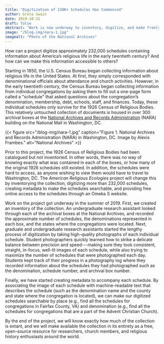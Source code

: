 ```yaml
---
title: "Digitization of 230K+ Schedules Has Commenced"
author: Greta Swain
date: 2019-10-31
draft: false
abstract: "Work is now underway to inventory, digitize, and make freely available online more than 232,000 schedules of the 1926 Census of Religious Bodies, a mostly unused collection housed at the National Archives. These documents contain important information about America’s religious life in the early twentieth century." 
image: "/blog-img/nara-1.jpg"
imagealt: "Photo of the National Archives"
---
```


How can a project digitize approximately 232,000 schedules containing information about America’s religious life in the early twentieth century? And how can we make this information accessible to others?

Starting in 1850, the U.S. Census Bureau began collecting information about religious life in the United States. At first, they simply corresponded with denominational officials about attendance and church activities. However, in the early twentieth century, the Census Bureau began collecting information from individual congregations by asking them to fill out a one-page form called a "schedule" that asked questions about the congregation’s denomination, membership, debt, schools, staff, and finances. Today, these individual schedules only survive for the 1926 Census of Religious Bodies. This relatively untouched collection of documents is housed in over 300 archival boxes at the [National Archives and Records Administration](https://www.archives.gov) (NARA) building on the National Mall in Washington, DC.

{{< figure src="/blog-img/nara-1.jpg" caption="Figure 1. National Archives and Records Administration (NARA) in Washington, DC. Image by Alexis Frambes." alt="National Archives" >}}

Prior to this project, the 1926 Census of Religious Bodies had been catalogued but not inventoried. In other words, there was no way of knowing exactly what was contained in each of the boxes, or how many of the original 1926 schedules still existed. In addition, the schedules were hard to access, as anyone wishing to view them would have to travel to Washington, DC. The *American Religious Ecologies* project will change this by inventorying the collection, digitizing more than 232,000 schedules, creating metadata to make the schedules searchable, and providing free online access to the schedules through an Omeka S website.

Work on the project got underway in the summer of 2019. First, we created an inventory of the collection. An undergraduate research assistant looked through each of the archival boxes at the National Archives, and recorded the approximate number of schedules, the denominations represented in each box, and the states where the congregations were located. Next, graduate and undergraduate research assistants started the lengthy process of digitization by taking high-quality photographs of each individual schedule. Student photographers quickly learned how to strike a delicate balance between precision and speed---making sure they took consistent, straight, in-focus, well-lit images of each schedule, while also trying to maximize the number of schedules that were photographed each day. Students kept track of their progress in a photography log where they recorded information about the schedules they had photographed such as the denomination, schedule number, and archival box number.

Finally, we have started creating metadata to accompany each schedule. By associating the image of each schedule with machine-readable text that describes the schedule (such as the denomination name and the county and state where the congregation is located), we can make our digitized schedules searchable by place (e.g., find all the schedules for congregations in Fairfax County, VA) and denomination (e.g., find all the schedules for congregations that are a part of the Advent Christian Church).

By the end of the project, we will know exactly how much of the collection is extant, and we will make available the collection in its entirety as a free, open-source resource for researchers, church members, and religious history enthusiasts around the world.
